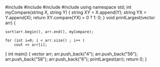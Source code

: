 
#include <iostream>
#include <string>
#include <vector>
#include <algorithm>
using namespace std;
 int myCompare(string X, string Y)
{
     string XY = X.append(Y);
    string YX = Y.append(X);
    return XY.compare(YX) > 0 ? 1: 0;
}
void printLargest(vector<string> arr)
{
    
    sort(arr.begin(), arr.end(), myCompare);
 
    for (int i=0; i < arr.size() ; i++ )
        cout << arr[i];
}
int main()
{
    vector<string> arr;
    arr.push_back("4");
    arr.push_back("56");
    arr.push_back("58");
    arr.push_back("6");
    printLargest(arr);
    return 0;
}
